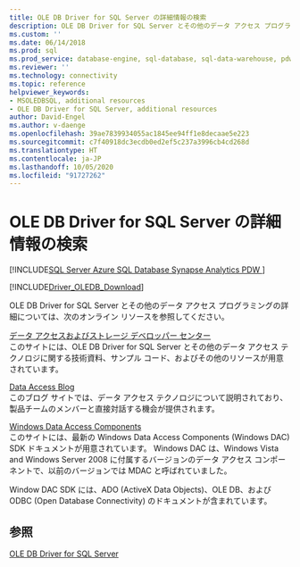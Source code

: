 ```yaml
---
title: OLE DB Driver for SQL Server の詳細情報の検索
description: OLE DB Driver for SQL Server とその他のデータ アクセス プログラミングの詳細については、以下のリソースを使用してください。
ms.custom: ''
ms.date: 06/14/2018
ms.prod: sql
ms.prod_service: database-engine, sql-database, sql-data-warehouse, pdw
ms.reviewer: ''
ms.technology: connectivity
ms.topic: reference
helpviewer_keywords:
- MSOLEDBSQL, additional resources
- OLE DB Driver for SQL Server, additional resources
author: David-Engel
ms.author: v-daenge
ms.openlocfilehash: 39ae7839934055ac1845ee94ff1e8decaae5e223
ms.sourcegitcommit: c7f40918dc3ecdb0ed2ef5c237a3996cb4cd268d
ms.translationtype: HT
ms.contentlocale: ja-JP
ms.lasthandoff: 10/05/2020
ms.locfileid: "91727262"
---
```

# <a name="finding-more-ole-db-driver-for-sql-server-information"></a>OLE DB Driver for SQL Server の詳細情報の検索
[!INCLUDE[SQL Server Azure SQL Database Synapse Analytics PDW ](../../includes/applies-to-version/sql-asdb-asdbmi-asa-pdw.md)]

[!INCLUDE[Driver_OLEDB_Download](../../includes/driver_oledb_download.md)]

  OLE DB Driver for SQL Server とその他のデータ アクセス プログラミングの詳細については、次のオンライン リソースを参照してください。  
  
 [データ アクセスおよびストレージ デベロッパー センター](https://go.microsoft.com/fwlink?linkid=4173)  
 このサイトには、OLE DB Driver for SQL Server とその他のデータ アクセス テクノロジに関する技術資料、サンプル コード、およびその他のリソースが用意されています。  
  
 [Data Access Blog](https://techcommunity.microsoft.com/t5/sql-server/bg-p/SQLServer/label-name/SQLServerDrivers)  
 このブログ サイトでは、データ アクセス テクノロジについて説明されており、製品チームのメンバーと直接対話する機会が提供されます。  
  
 [Windows Data Access Components](/previous-versions/windows/desktop/ms692897(v=vs.85))  
 このサイトには、最新の Windows Data Access Components (Windows DAC) SDK ドキュメントが用意されています。 Windows DAC は、Windows Vista and Windows Server 2008 に付属するバージョンのデータ アクセス コンポーネントで、以前のバージョンでは MDAC と呼ばれていました。  
  
 Window DAC SDK には、ADO (ActiveX Data Objects)、OLE DB、および ODBC (Open Database Connectivity) のドキュメントが含まれています。  
  

## <a name="see-also"></a>参照  
 [OLE DB Driver for SQL Server](../oledb/oledb-driver-for-sql-server.md)  
  
